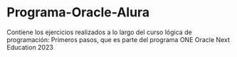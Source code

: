 # Programa-Oracle-Alura
Contiene los ejercicios realizados a lo largo del curso lógica de programación: Primeros pasos, que es parte del programa ONE Oracle Next Education 2023
